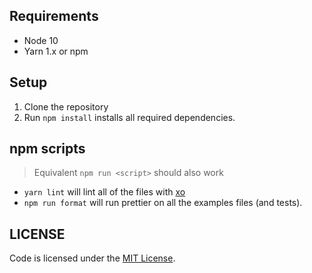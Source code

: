 ## Requirements

- Node 10
- Yarn 1.x or npm

## Setup

1. Clone the repository
2. Run `npm install` installs all required dependencies.

## npm scripts

> Equivalent `npm run <script>` should also work

- `yarn lint` will lint all of the files with [xo](https://github.com/xojs/xo)
- `npm run format` will run prettier on all the examples files (and tests).

## LICENSE

Code is licensed under the [MIT License](./LICENSE).
